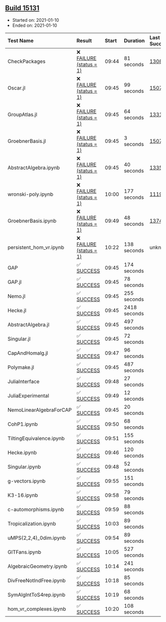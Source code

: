 ## [Build 15131](https://oscarci.mathematik.uni-kl.de/job/oscar/15131/)

* Started on: 2021-01-10
* Ended on: 2021-01-10

| Test Name    | Result | Start | Duration | Last Success | First Failure |
|:-------------|:-------|:------|:---------|:-------------|:--------------|
| CheckPackages | ❌ [FAILURE (status = 1)](https://oscarci.mathematik.uni-kl.de/job/oscar/15131/artifact/logs/build-15131/CheckPackages.log) | 09:44 | 81 seconds | [13085](https://oscarci.mathematik.uni-kl.de/job/oscar/13085/) | [13086](https://oscarci.mathematik.uni-kl.de/job/oscar/13086/) |
| Oscar.jl | ❌ [FAILURE (status = 1)](https://oscarci.mathematik.uni-kl.de/job/oscar/15131/artifact/logs/build-15131/Oscar.jl.log) | 09:45 | 99 seconds | [15079](https://oscarci.mathematik.uni-kl.de/job/oscar/15079/) | [15080](https://oscarci.mathematik.uni-kl.de/job/oscar/15080/) |
| GroupAtlas.jl | ❌ [FAILURE (status = 1)](https://oscarci.mathematik.uni-kl.de/job/oscar/15131/artifact/logs/build-15131/GroupAtlas.jl.log) | 09:45 | 64 seconds | [13311](https://oscarci.mathematik.uni-kl.de/job/oscar/13311/) | [13312](https://oscarci.mathematik.uni-kl.de/job/oscar/13312/) |
| GroebnerBasis.jl | ❌ [FAILURE (status = 1)](https://oscarci.mathematik.uni-kl.de/job/oscar/15131/artifact/logs/build-15131/GroebnerBasis.jl.log) | 09:45 | 3 seconds | [15079](https://oscarci.mathematik.uni-kl.de/job/oscar/15079/) | [15080](https://oscarci.mathematik.uni-kl.de/job/oscar/15080/) |
| AbstractAlgebra.ipynb | ❌ [FAILURE (status = 1)](https://oscarci.mathematik.uni-kl.de/job/oscar/15131/artifact/logs/build-15131/AbstractAlgebra.ipynb.log) | 09:45 | 40 seconds | [13355](https://oscarci.mathematik.uni-kl.de/job/oscar/13355/) | [13356](https://oscarci.mathematik.uni-kl.de/job/oscar/13356/) |
| wronski-poly.ipynb | ❌ [FAILURE (status = 1)](https://oscarci.mathematik.uni-kl.de/job/oscar/15131/artifact/logs/build-15131/wronski-poly.ipynb.log) | 10:00 | 177 seconds | [11192](https://oscarci.mathematik.uni-kl.de/job/oscar/11192/) | [11193](https://oscarci.mathematik.uni-kl.de/job/oscar/11193/) |
| GroebnerBasis.ipynb | ❌ [FAILURE (status = 1)](https://oscarci.mathematik.uni-kl.de/job/oscar/15131/artifact/logs/build-15131/GroebnerBasis.ipynb.log) | 09:49 | 48 seconds | [13748](https://oscarci.mathematik.uni-kl.de/job/oscar/13748/) | [13749](https://oscarci.mathematik.uni-kl.de/job/oscar/13749/) |
| persistent_hom_vr.ipynb | ❌ [FAILURE (status = 1)](https://oscarci.mathematik.uni-kl.de/job/oscar/15131/artifact/logs/build-15131/persistent_hom_vr.ipynb.log) | 10:22 | 138 seconds | unknown | unknown |
| GAP | ✅ [SUCCESS](https://oscarci.mathematik.uni-kl.de/job/oscar/15131/artifact/logs/build-15131/GAP.log) | 09:45 | 174 seconds |  |  |
| GAP.jl | ✅ [SUCCESS](https://oscarci.mathematik.uni-kl.de/job/oscar/15131/artifact/logs/build-15131/GAP.jl.log) | 09:45 | 78 seconds |  |  |
| Nemo.jl | ✅ [SUCCESS](https://oscarci.mathematik.uni-kl.de/job/oscar/15131/artifact/logs/build-15131/Nemo.jl.log) | 09:45 | 255 seconds |  |  |
| Hecke.jl | ✅ [SUCCESS](https://oscarci.mathematik.uni-kl.de/job/oscar/15131/artifact/logs/build-15131/Hecke.jl.log) | 09:45 | 2418 seconds |  |  |
| AbstractAlgebra.jl | ✅ [SUCCESS](https://oscarci.mathematik.uni-kl.de/job/oscar/15131/artifact/logs/build-15131/AbstractAlgebra.jl.log) | 09:45 | 497 seconds |  |  |
| Singular.jl | ✅ [SUCCESS](https://oscarci.mathematik.uni-kl.de/job/oscar/15131/artifact/logs/build-15131/Singular.jl.log) | 09:45 | 72 seconds |  |  |
| CapAndHomalg.jl | ✅ [SUCCESS](https://oscarci.mathematik.uni-kl.de/job/oscar/15131/artifact/logs/build-15131/CapAndHomalg.jl.log) | 09:47 | 96 seconds |  |  |
| Polymake.jl | ✅ [SUCCESS](https://oscarci.mathematik.uni-kl.de/job/oscar/15131/artifact/logs/build-15131/Polymake.jl.log) | 09:45 | 487 seconds |  |  |
| JuliaInterface | ✅ [SUCCESS](https://oscarci.mathematik.uni-kl.de/job/oscar/15131/artifact/logs/build-15131/JuliaInterface.log) | 09:48 | 27 seconds |  |  |
| JuliaExperimental | ✅ [SUCCESS](https://oscarci.mathematik.uni-kl.de/job/oscar/15131/artifact/logs/build-15131/JuliaExperimental.log) | 09:49 | 12 seconds |  |  |
| NemoLinearAlgebraForCAP | ✅ [SUCCESS](https://oscarci.mathematik.uni-kl.de/job/oscar/15131/artifact/logs/build-15131/NemoLinearAlgebraForCAP.log) | 09:45 | 20 seconds |  |  |
| CohP1.ipynb | ✅ [SUCCESS](https://oscarci.mathematik.uni-kl.de/job/oscar/15131/artifact/logs/build-15131/CohP1.ipynb.log) | 09:50 | 68 seconds |  |  |
| TiltingEquivalence.ipynb | ✅ [SUCCESS](https://oscarci.mathematik.uni-kl.de/job/oscar/15131/artifact/logs/build-15131/TiltingEquivalence.ipynb.log) | 09:51 | 155 seconds |  |  |
| Hecke.ipynb | ✅ [SUCCESS](https://oscarci.mathematik.uni-kl.de/job/oscar/15131/artifact/logs/build-15131/Hecke.ipynb.log) | 09:46 | 120 seconds |  |  |
| Singular.ipynb | ✅ [SUCCESS](https://oscarci.mathematik.uni-kl.de/job/oscar/15131/artifact/logs/build-15131/Singular.ipynb.log) | 09:48 | 52 seconds |  |  |
| g-vectors.ipynb | ✅ [SUCCESS](https://oscarci.mathematik.uni-kl.de/job/oscar/15131/artifact/logs/build-15131/g-vectors.ipynb.log) | 09:55 | 151 seconds |  |  |
| K3-16.ipynb | ✅ [SUCCESS](https://oscarci.mathematik.uni-kl.de/job/oscar/15131/artifact/logs/build-15131/K3-16.ipynb.log) | 09:58 | 79 seconds |  |  |
| c-automorphisms.ipynb | ✅ [SUCCESS](https://oscarci.mathematik.uni-kl.de/job/oscar/15131/artifact/logs/build-15131/c-automorphisms.ipynb.log) | 09:59 | 88 seconds |  |  |
| Tropicalization.ipynb | ✅ [SUCCESS](https://oscarci.mathematik.uni-kl.de/job/oscar/15131/artifact/logs/build-15131/Tropicalization.ipynb.log) | 10:03 | 89 seconds |  |  |
| uMPS(2,2,4)_0dim.ipynb | ✅ [SUCCESS](https://oscarci.mathematik.uni-kl.de/job/oscar/15131/artifact/logs/build-15131/uMPS-2-2-4-_0dim.ipynb.log) | 09:54 | 89 seconds |  |  |
| GITFans.ipynb | ✅ [SUCCESS](https://oscarci.mathematik.uni-kl.de/job/oscar/15131/artifact/logs/build-15131/GITFans.ipynb.log) | 10:05 | 527 seconds |  |  |
| AlgebraicGeometry.ipynb | ✅ [SUCCESS](https://oscarci.mathematik.uni-kl.de/job/oscar/15131/artifact/logs/build-15131/AlgebraicGeometry.ipynb.log) | 10:14 | 241 seconds |  |  |
| DivFreeNotIndFree.ipynb | ✅ [SUCCESS](https://oscarci.mathematik.uni-kl.de/job/oscar/15131/artifact/logs/build-15131/DivFreeNotIndFree.ipynb.log) | 10:18 | 85 seconds |  |  |
| SymAlgIntToS4rep.ipynb | ✅ [SUCCESS](https://oscarci.mathematik.uni-kl.de/job/oscar/15131/artifact/logs/build-15131/SymAlgIntToS4rep.ipynb.log) | 10:19 | 68 seconds |  |  |
| hom_vr_complexes.ipynb | ✅ [SUCCESS](https://oscarci.mathematik.uni-kl.de/job/oscar/15131/artifact/logs/build-15131/hom_vr_complexes.ipynb.log) | 10:20 | 108 seconds |  |  |
